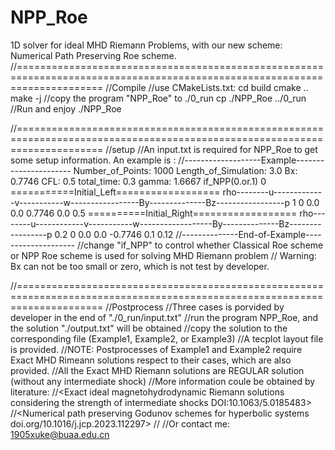 # NPP_Roe
1D solver for ideal MHD Riemann Problems, with our new scheme: Numerical Path Preserving Roe scheme.
//===========================================================================================================================
//Compile
//use CMakeLists.txt:
  cd build
  cmake ..
  make -j
//copy the program "NPP_Roe" to ./0_run
  cp ./NPP_Roe ../0_run
//Run and enjoy
  ./NPP_Roe

//===========================================================================================================================
//setup
//An input.txt is required for NPP_Roe to get some setup information. An example is :
//-------------------Example----------------------
  Number_of_Points:				1000
  Length_of_Simulation:			3.0
  Bx:							0.7746
  CFL:							0.5
  total_time:						0.3
  gamma:						1.6667
  if_NPP(0.or.1)					0
  ===========Initial_Left==================
  rho--------u-------------v-----------w-----------------By--------------Bz-----------------p
  1		0		0.0		0.0			0.7746		0.0			0.5
  ==========Initial_Right==================
  rho--------u------------v-----------w------------------By--------------Bz-----------------p
  0.2		0		0.0		0.0			-0.7746		0.1			0.12
//--------------End-of-Example--------------------
//change "if_NPP" to control whether Classical Roe scheme or NPP Roe scheme is used for solving MHD Riemann problem
// Warning: Bx can not be too small or zero, which is not test by developer.

//===========================================================================================================================
//Postprocess
//Three cases is porvided by developer in the  end of "./0_run/input.txt"
//run the program NPP_Roe, and the solution "./output.txt" will be obtained
//copy the solution to the corresponding file (Example1, Example2, or Example3)
//A tecplot layout file is provided.
//NOTE: Postprocesses of Example1 and Example2 require Exact MHD Rimeann solutions respect to their cases, which are also provided.
//All the Exact MHD Riemann solutions are REGULAR solution (without any intermediate shock)
//More information coule be obtained by literature:
//<Exact ideal magnetohydrodynamic Riemann solutions considering the strength of intermediate shocks DOI:10.1063/5.0185483>
//<Numerical path preserving Godunov schemes for hyperbolic systems doi.org/10.1016/j.jcp.2023.112297>
//<Numerical Path Preserving Roe Scheme for Ideal MHD Riemann Problem: Complete Elimination of Pseudo-Convergence>
//Or contact me: 1905xuke@buaa.edu.cn
